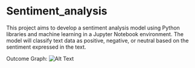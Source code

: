 # Sentiment_analysis
This project aims to develop a sentiment analysis model using Python libraries and machine learning in a Jupyter Notebook environment. The model will classify text data as positive, negative, or neutral based on the sentiment expressed in the text. 

Outcome Graph:
![Alt Text](""C:/Users/Admin/Downloads/Screenshot_8-7-2024_144728_localhost.png")



